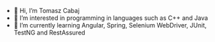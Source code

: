 - 👋 Hi, I’m Tomasz Cabaj
- 👀 I’m interested in programming in languages such as C++ and Java
- 🌱 I’m currently learning Angular, Spring, Selenium WebDriver, JUnit, TestNG and RestAssured
